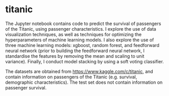 # titanic
The Jupyter notebook contains code to predict the survival of passengers of the Titanic, using passenger characteristics. I explore the use of data visualization techniques, as well as techniques for optimizing the hyperparameters of machine learning models. I also explore the use of three machine learning models: xgboost, random forest, and feedforward neural network (prior to building the feedforward neural network, I standardise the features by removing the mean and scaling to unit variance). Finally, I conduct model stacking by using a soft voting classifier.

The datasets are obtained from https://www.kaggle.com/c/titanic, and contain information on passengers of the Titanic (e.g. survival, demographic characteristics). The test set does not contain information on passenger survival.

